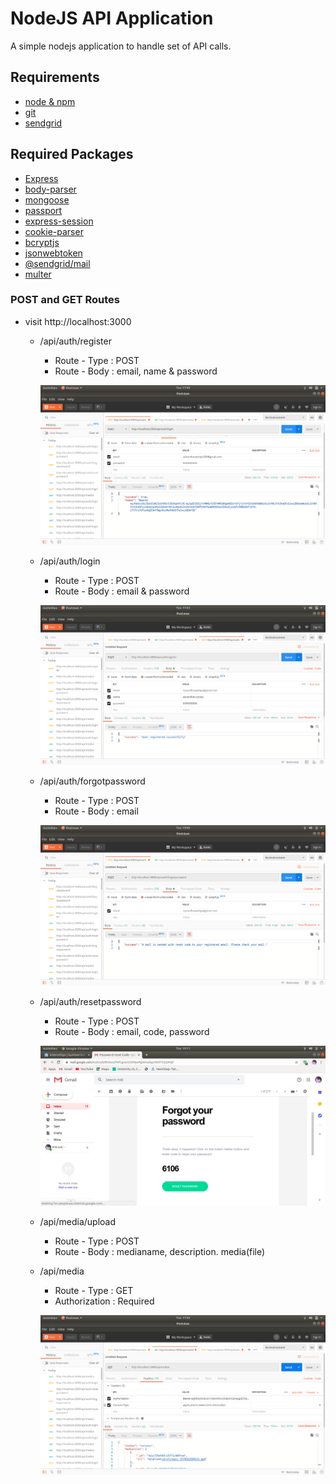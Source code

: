 # NodeJS API Application

A simple nodejs application to handle set of API calls. 

## Requirements

* [node & npm](https://nodejs.org/en/)
* [git](https://www.robinwieruch.de/git-essential-commands/)
* [sendgrid](https://sendgrid.com/)

## Required Packages

* [Express](https://expressjs.com/)
* [body-parser](https://www.npmjs.com/package/body-parser)
* [mongoose](https://mongoosejs.com/)
* [passport](http://www.passportjs.org/)
* [express-session](https://www.npmjs.com/package/express-session)
* [cookie-parser](https://www.npmjs.com/package/cookie-parser)
* [bcryptjs](https://www.npmjs.com/package/bcryptjs)
* [jsonwebtoken](https://www.npmjs.com/package/jsonwebtoken)
* [@sendgrid/mail](https://www.npmjs.com/package/@sendgrid/mail)
* [multer](https://www.npmjs.com/package/multer)

### POST and GET Routes

* visit http://localhost:3000
  * /api/auth/register
    * Route - Type : POST
    * Route - Body : email, name & password
    
    ![register route](./public/assets/images/2.png)
  * /api/auth/login
    * Route - Type : POST
    * Route - Body : email & password

    ![login route](./public/assets/images/1.png)
  * /api/auth/forgotpassword
    * Route - Type : POST
    * Route - Body : email
    
    ![forgot password route](./public/assets/images/3.png)
  * /api/auth/resetpassword
    * Route - Type : POST
    * Route - Body : email, code, password
    
    ![reset password route](./public/assets/images/4.png)
  * /api/media/upload
    * Route - Type : POST
    * Route - Body : medianame, description. media(file)

  * /api/media
    * Route - Type : GET
    * Authorization : Required
    
    ![media upload route](./public/assets/images/6.png)